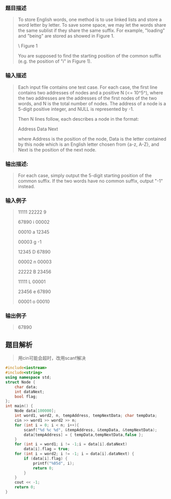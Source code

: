 ### 题目描述

> To store English words, one method is to use linked lists and store a word letter by letter. To save some space, we may let the words share the same sublist if they share the same suffix. For example, "loading" and "being" are stored as showed in Figure 1.
>
>\ Figure 1
>
>You are supposed to find the starting position of the common suffix (e.g. the position of "i" in Figure 1).

### 输入描述

> Each input file contains one test case. For each case, the first line contains two addresses of nodes and a positive N (<= 10^5^), where the two addresses are the addresses of the first nodes of the two words, and N is the total number of nodes. The address of a node is a 5-digit positive integer, and NULL is represented by -1.
>
>Then N lines follow, each describes a node in the format:
>
>Address Data Next
>
>where Address is the position of the node, Data is the letter contained by this node which is an English letter chosen from {a-z, A-Z}, and Next is the position of the next node.

### 输出描述:
> For each case, simply output the 5-digit starting position of the common suffix. If the two words have no common suffix, output "-1" instead.

### 输入例子
>11111 22222 9
>
>67890 i 00002
>
>00010 a 12345
>
>00003 g -1
>
>12345 D 67890
>
>00002 n 00003
>
>22222 B 23456
>
>11111 L 00001
>
>23456 e 67890
>
>00001 o 00010

### 输出例子

>67890

## 题目解析
>用cin可能会超时，改用scanf解决

```C++
#include<iostream>
#include<string>
using namespace std;
struct Node {
	char data;
	int dataNext;
	bool flag;
};
int main() {
	Node data[100000];
	int word1, word2, n, tempAddress, tempNextData; char tempData;
	cin >> word1 >> word2 >> n;
	for (int i = 0; i < n; i++){
		scanf("%d %c %d", &tempAddress, &tempData, &tempNextData);
		data[tempAddress] = { tempData,tempNextData,false };
	}
	for (int i = word1; i != -1;i = data[i].dataNext)
		data[i].flag = true;
	for (int i = word2; i != -1; i = data[i].dataNext) {
		if (data[i].flag) {
			printf("%05d", i);
			return 0;
		}
	}
	cout << -1;
	return 0;
}
```